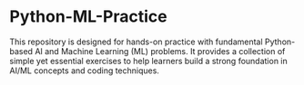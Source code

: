 # Python-ML-Practice

This repository is designed for hands-on practice with fundamental Python-based AI and Machine Learning (ML) problems. It provides a collection of simple yet essential exercises to help learners build a strong foundation in AI/ML concepts and coding techniques.